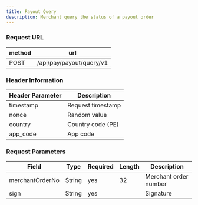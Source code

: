 ```yaml
---
title: Payout Query
description: Merchant query the status of a payout order
---
```


### Request URL

| method | url                      |
| ------ | ------------------------ |
| POST   | /api/pay/payout/query/v1 |

### Header Information

| Header Parameter | Description       |
| ---------------- | ----------------- |
| timestamp        | Request timestamp |
| nonce            | Random value      |
| country          | Country code (PE) |
| app_code         | App code          |

### Request Parameters

| Field           | Type   | Required | Length | Description           |
| --------------- | ------ | -------- | ------ | --------------------- |
| merchantOrderNo | String | yes      | 32     | Merchant order number |
| sign            | String | yes      |        | Signature             |
